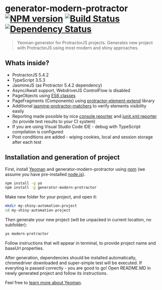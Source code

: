 # generator-modern-protractor [![NPM version][npm-image]][npm-url] [![Build Status][travis-image]][travis-url] [![Dependency Status][daviddm-image]][daviddm-url]

> Yeoman generator for ProtractorJS projects. Generates new project with ProtractorJS using most modern and shiny approaches.

## Whats inside?
- ProtractorJS 5.4.2
- TypeScript 3.5.3
- JasmineJS (as Protractor 5.4.2 dependency)
- Async/Await support, WebdriverJS ControlFlow is disabled
- PageObjects using [ES6 classes](http://es6-features.org/#ClassDefinition)
- PageFragments (Components) using [protractor-element-extend](https://github.com/Xotabu4/protractor-element-extend) library
- Additional [jasmine-protractor-matchers](https://github.com/Xotabu4/jasmine-protractor-matchers) to verify elements visibility easily
- Reporting made possible by nice [console reporter](https://github.com/razvanz/jasmine2-reporter) and [junit.xml reporter](https://github.com/larrymyers/jasmine-reporters) (to provide test results to your CI system)
- If you are using Visual Studio Code IDE - debug with TypeScript compilation is configured
- Post conditions are added - wiping cookies, local and session storage after each test

## Installation and generation of project

First, install [Yeoman](http://yeoman.io) and generator-modern-protractor using [npm](https://www.npmjs.com/) (we assume you have pre-installed [node.js](https://nodejs.org/)).

```bash
npm install -g yo
npm install -g generator-modern-protractor
```
Make new folder for your project, and open it:
```bash
mkdir my-shiny-automation-project
cd my-shiny-automation-project
```

Then generate your new project (will be unpacked in current location, no subfolder):

```bash
yo modern-protractor
```

Follow instructions that will appear in terminal, to provide project name and baseUrl properties.

After generation, dependencies should be installed automatically, chromedriver downloaded and super-simple test will be executed.
If everyting is passed correctly - you are good to go! Open README.MD in newly generated project and follow its instructions.

Feel free to [learn more about Yeoman](http://yeoman.io/).

[npm-image]: https://badge.fury.io/js/generator-modern-protractor.svg
[npm-url]: https://npmjs.org/package/generator-modern-protractor
[travis-image]: https://travis-ci.org/Xotabu4/generator-modern-protractor.svg?branch=master
[travis-url]: https://travis-ci.org/Xotabu4/generator-modern-protractor
[daviddm-image]: https://david-dm.org/Xotabu4/generator-modern-protractor.svg?theme=shields.io
[daviddm-url]: https://david-dm.org/Xotabu4/generator-modern-protractor
